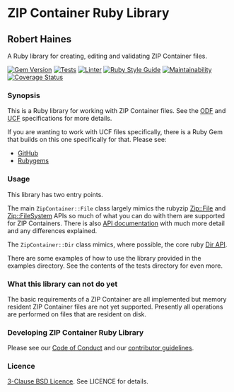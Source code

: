 # ZIP Container Ruby Library
## Robert Haines

A Ruby library for creating, editing and validating ZIP Container files.

[![Gem Version](https://badge.fury.io/rb/zip-container.svg)](https://badge.fury.io/rb/zip-container)
[![Tests](https://github.com/hainesr/ruby-zip-container/actions/workflows/tests.yml/badge.svg)](https://github.com/hainesr/ruby-zip-container/actions/workflows/tests.yml)
[![Linter](https://github.com/hainesr/ruby-zip-container/actions/workflows/lint.yml/badge.svg)](https://github.com/hainesr/ruby-zip-container/actions/workflows/lint.yml)
[![Ruby Style Guide](https://img.shields.io/badge/code_style-rubocop-brightgreen.svg)](https://github.com/rubocop/rubocop)
[![Maintainability](https://api.codeclimate.com/v1/badges/208195ace7c8f86e98d8/maintainability)](https://codeclimate.com/github/hainesr/ruby-zip-container/maintainability)
[![Coverage Status](https://coveralls.io/repos/github/hainesr/ruby-zip-container/badge.svg)](https://coveralls.io/github/hainesr/ruby-zip-container)

### Synopsis

This is a Ruby library for working with ZIP Container files. See the [ODF](http://www.idpf.org/epub/30/spec/epub30-ocf.html) and [UCF](https://learn.adobe.com/wiki/display/PDFNAV/Universal+Container+Format) specifications for more details.

If you are wanting to work with UCF files specifically, there is a Ruby Gem that builds on this one specifically for that. Please see:
 * [GitHub](https://github.com/hainesr/ruby-ucf)
 * [Rubygems](https://rubygems.org/gems/ucf)

### Usage

This library has two entry points.

The main `ZipContainer::File` class largely mimics the rubyzip [Zip::File](http://www.rubydoc.info/gems/rubyzip/1.1.6/Zip/File) and [Zip::FileSystem](http://www.rubydoc.info/gems/rubyzip/1.1.6/Zip/FileSystem) APIs so much of what you can do with them are supported for ZIP Containers. There is also [API documentation](http://hainesr.github.io/ruby-zip-container/) with much more detail and any differences explained.

The `ZipContainer::Dir` class mimics, where possible, the core ruby [Dir API](http://ruby-doc.org/core-1.9.3/Dir.html).

There are some examples of how to use the library provided in the examples directory. See the contents of the tests directory for even more.

### What this library can not do yet

The basic requirements of a ZIP Container are all implemented but memory resident ZIP Container files are not yet supported. Presently all operations are performed on files that are resident on disk.

### Developing ZIP Container Ruby Library

Please see our [Code of Conduct](https://github.com/hainesr/ruby-zip-container/blob/main/CODE_OF_CONDUCT.md) and our [contributor guidelines](https://github.com/hainesr/ruby-zip-container/blob/main/CONTRIBUTING.md).

### Licence

[3-Clause BSD Licence](https://opensource.org/license/bsd-3-clause). See LICENCE for details.
